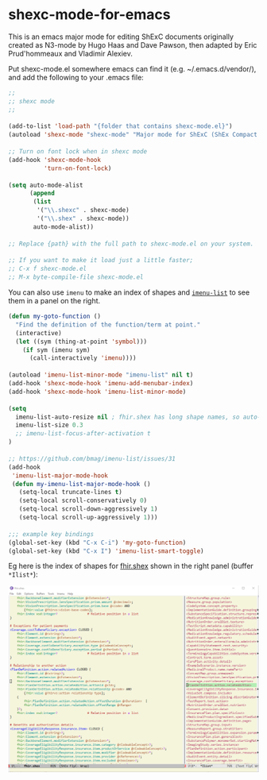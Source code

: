 # shexc-mode-for-emacs
This is an emacs major mode for editing ShExC documents
originally created as N3-mode by Hugo Haas and Dave Pawson,
then adapted by Eric Prud'hommeaux and Vladimir Alexiev.

Put shexc-mode.el somewhere emacs can find it (e.g. ~/.emacs.d/vendor/),
and add the following to your .emacs file:
```lisp
;;
;; shexc mode
;;

(add-to-list 'load-path "{folder that contains shexc-mode.el}")
(autoload 'shexc-mode "shexc-mode" "Major mode for ShExC (ShEx Compact Syntax) files" t)

;; Turn on font lock when in shexc mode
(add-hook 'shexc-mode-hook
          'turn-on-font-lock)

(setq auto-mode-alist
      (append
       (list
        '("\\.shexc" . shexc-mode)
        '("\\.shex" . shexc-mode))
       auto-mode-alist))

;; Replace {path} with the full path to shexc-mode.el on your system.

;; If you want to make it load just a little faster;
;; C-x f shexc-mode.el
;; M-x byte-compile-file shexc-mode.el
```

You can also use `imenu` to make an index of shapes 
and [`imenu-list`](https://github.com/bmag/imenu-list) to see them in a panel on the right.

```lisp
(defun my-goto-function ()
  "Find the definition of the function/term at point."
  (interactive)
  (let ((sym (thing-at-point 'symbol)))
    (if sym (imenu sym)
      (call-interactively 'imenu))))
      
(autoload 'imenu-list-minor-mode "imenu-list" nil t)
(add-hook 'shexc-mode-hook 'imenu-add-menubar-index)
(add-hook 'shexc-mode-hook 'imenu-list-minor-mode)

(setq
  imenu-list-auto-resize nil ; fhir.shex has long shape names, so auto-resize doesn't work well
  imenu-list-size 0.3
  ;; imenu-list-focus-after-activation t
)

;; https://github.com/bmag/imenu-list/issues/31
(add-hook
 'imenu-list-major-mode-hook
 (defun my-imenu-list-major-mode-hook ()
   (setq-local truncate-lines t)
   (setq-local scroll-conservatively 0)
   (setq-local scroll-down-aggressively 1)
   (setq-local scroll-up-aggressively 1)))

;;; example key bindings
(global-set-key (kbd "C-x C-i") 'my-goto-function)
(global-set-key (kbd "C-x I") 'imenu-list-smart-toggle)

```
Eg here is the index of shapes for [fhir.shex](http://hl7.org/fhir/fhir.shex) shown in the right panel (buffer `*Ilist*`):

![](shex-imenu-list-fhir.png)
